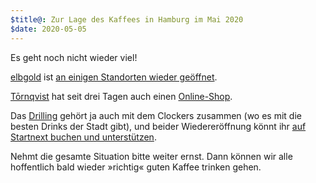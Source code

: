 ```yaml
---
$title@: Zur Lage des Kaffees in Hamburg im Mai 2020
$date: 2020-05-05
---
```


Es geht noch nicht wieder viel!

[elbgold]([url('/content/cafes/elbgold.md')]) ist [an einigen Standorten wieder geöffnet](https://www.facebook.com/elbgold/photos/a.10151790586911090/10156751783926090/).

[Tōrnqvist]([url('/content/cafes/tornqvist.md')]) hat seit drei Tagen auch einen [Online-Shop](https://shop.tornqvistcoffee.com/).

Das [Drilling]([url('/content/cafes/drilling.md')]) gehört ja auch mit dem Clockers zusammen (wo es mit die besten Drinks der Stadt gibt), und beider Wiedereröffnung könnt ihr [auf Startnext buchen und unterstützen](https://www.startnext.com/drilling-clockers-re-opening).

Nehmt die gesamte Situation bitte weiter ernst. Dann können wir alle hoffentlich bald wieder »richtig« guten Kaffee trinken gehen.